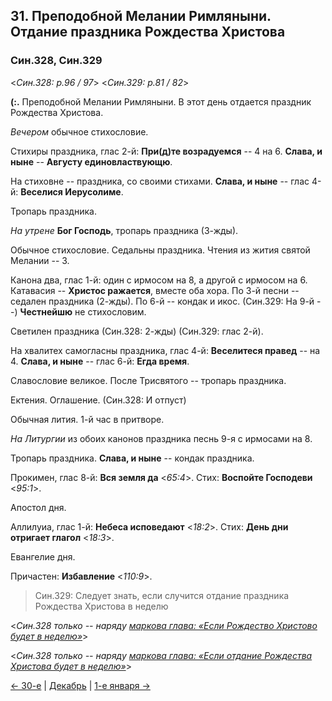 ## 31. Преподобной Мелании Римляныни. Отдание праздника Рождества Христова

### Син.328, Син.329

<*Син.328: p.96 / 97*>
<*Син.329: p.81 / 82*>

**(:.** Преподобной Мелании Римляныни.
В этот день отдается праздник Рождества Христова.

*Вечером* обычное стихословие.

Стихиры праздника, глас 2-й: **При(д)те возрадуемся** -- 4 на 6.
**Слава, и ныне** -- **Августу единовластвующю**.

На стиховне -- праздника, со своими стихами. 
**Слава, и ныне** -- глас 4-й: **Веселися Иерусолиме**. 

Тропарь праздника. 

*На утрене* **Бог Господь**, тропарь праздника (3-жды).

Обычное стихословие.
Седальны праздника. Чтения из жития святой Мелании -- 3.

Канона два, глас 1-й: один с ирмосом на 8, а другой с ирмосом на 6. 
Катавасия -- **Христос ражается**, вместе оба хора. 
По 3-й песни -- седален праздника (2-жды). 
По 6-й -- кондак и икос.
(Син.329: На 9-й --) **Честнейшю** не стихословим.

Светилен праздника (Син.328: 2-жды) (Син.329: глас 2-й).

На хвалитех самогласны праздника, глас 4-й: **Веселитеся правед** -- на 4.
**Слава, и ныне** -- глас 6-й: **Егда время**.

Славословие великое. 
После Трисвятого -- тропарь праздника. 

Ектения. 
Оглашение.
(Син.328: И отпуст)

Обычная лития.
1-й час в притворе. 

*На Литургии* из обоих канонов праздника песнь 9-я с ирмосами на 8. 

Тропарь праздника. 
**Слава, и ныне** -- кондак праздника. 

Прокимен, глас 8-й: **Вся земля да** <*65:4*>.
Стих: **Воспойте Господеви** <*95:1*>.

Апостол дня.

Аллилуиа, глас 1-й: **Небеса исповедают** <*18:2*>.
Стих: **День дни отригает глагол** <*18:3*>.

Евангелие дня. 

Причастен: **Избавление** <*110:9*>.

> Син.329: Следует знать, если случится отдание праздника Рождества Христова в неделю

<*Син.328 только -- наряду [маркова глава: «Если Рождество Христово будет в неделю»](../chapters/SAB/Sin_328_329/m_a_006.md)*>

<*Син.328 только -- наряду [маркова глава: «Если отдание Рождества Христова будет в неделю»](../chapters/SAB/Sin_328_329/m_a_007.md)*>

[← 30-е](12_30_SAB.ru.md) | [Декабрь](README.md#31-й) | [1-е января →](../01_january/01_01_SAB.ru.md) 
